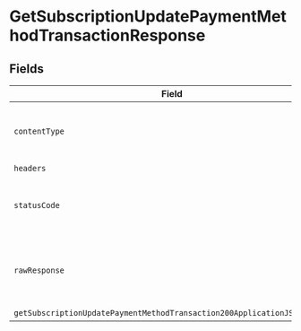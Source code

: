 # GetSubscriptionUpdatePaymentMethodTransactionResponse


## Fields

| Field                                                                                                                                                                     | Type                                                                                                                                                                      | Required                                                                                                                                                                  | Description                                                                                                                                                               |
| ------------------------------------------------------------------------------------------------------------------------------------------------------------------------- | ------------------------------------------------------------------------------------------------------------------------------------------------------------------------- | ------------------------------------------------------------------------------------------------------------------------------------------------------------------------- | ------------------------------------------------------------------------------------------------------------------------------------------------------------------------- |
| `contentType`                                                                                                                                                             | *string*                                                                                                                                                                  | :heavy_check_mark:                                                                                                                                                        | HTTP response content type for this operation                                                                                                                             |
| `headers`                                                                                                                                                                 | Record<string, *string*[]>                                                                                                                                                | :heavy_minus_sign:                                                                                                                                                        | N/A                                                                                                                                                                       |
| `statusCode`                                                                                                                                                              | *number*                                                                                                                                                                  | :heavy_check_mark:                                                                                                                                                        | HTTP response status code for this operation                                                                                                                              |
| `rawResponse`                                                                                                                                                             | [AxiosResponse](https://axios-http.com/docs/res_schema)                                                                                                                   | :heavy_minus_sign:                                                                                                                                                        | Raw HTTP response; suitable for custom response parsing                                                                                                                   |
| `getSubscriptionUpdatePaymentMethodTransaction200ApplicationJSONObject`                                                                                                   | [GetSubscriptionUpdatePaymentMethodTransaction200ApplicationJSONOutput](../../models/operations/getsubscriptionupdatepaymentmethodtransaction200applicationjsonoutput.md) | :heavy_minus_sign:                                                                                                                                                        | OK                                                                                                                                                                        |